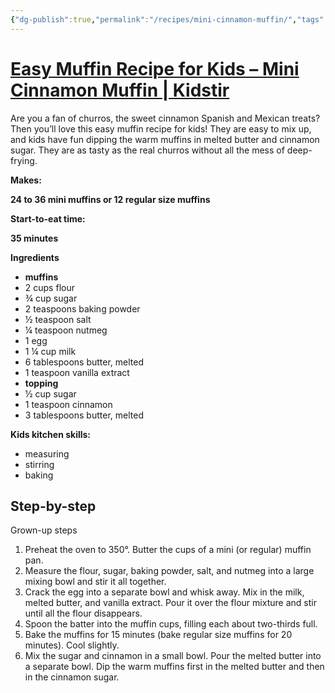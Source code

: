 ```yaml
---
{"dg-publish":true,"permalink":"/recipes/mini-cinnamon-muffin/","tags":["Recipes","Ella"],"created":"2024-04-03T08:43:00","updated":"2024-04-13 10:48:31 am"}
---
```


# [Easy Muffin Recipe for Kids – Mini Cinnamon Muffin | Kidstir](https://kidstir.com/kids-recipes/churro-muffins/)

Are you a fan of churros, the sweet cinnamon Spanish and Mexican treats? Then you’ll love this easy muffin recipe for kids! They are easy to mix up, and kids have fun dipping the warm muffins in melted butter and cinnamon sugar. They are as tasty as the real churros without all the mess of deep-frying.

**Makes:**

**24 to 36 mini muffins or 12 regular size muffins**

**Start-to-eat time:**

**35 minutes**

**Ingredients**

-   **muffins**
-   2 cups flour
-   ¾ cup sugar
-   2 teaspoons baking powder
-   ½ teaspoon salt
-   ¼ teaspoon nutmeg
-   1 egg
-   1 ¼ cup milk
-   6 tablespoons butter, melted
-   1 teaspoon vanilla extract
-   **topping**
-   ½ cup sugar
-   1 teaspoon cinnamon
-   3 tablespoons butter, melted

**Kids kitchen skills:**

-   measuring
-   stirring
-   baking

## Step-by-step

Grown-up steps

1.  Preheat the oven to 350°. Butter the cups of a mini (or regular) muffin pan.
2.  Measure the flour, sugar, baking powder, salt, and nutmeg into a large mixing bowl and stir it all together.
3.  Crack the egg into a separate bowl and whisk away. Mix in the milk, melted butter, and vanilla extract. Pour it over the flour mixture and stir until all the flour disappears.
4.  Spoon the batter into the muffin cups, filling each about two-thirds full.
5.  Bake the muffins for 15 minutes (bake regular size muffins for 20 minutes). Cool slightly.
6.  Mix the sugar and cinnamon in a small bowl. Pour the melted butter into a separate bowl. Dip the warm muffins first in the melted butter and then in the cinnamon sugar.